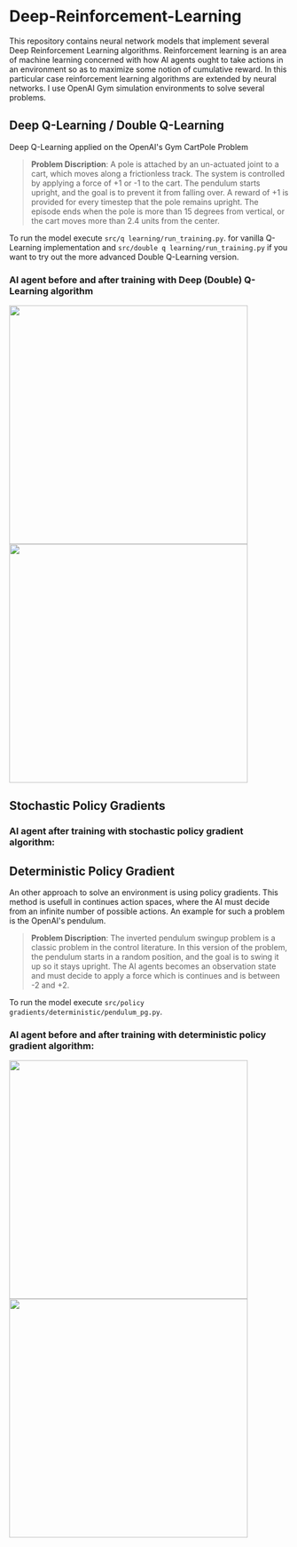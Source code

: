 # Deep-Reinforcement-Learning

This repository contains neural network models that implement several Deep Reinforcement Learning algorithms. Reinforcement learning is an area of machine learning concerned with how AI agents ought to take actions in an environment so as to maximize some notion of cumulative reward. In this particular case reinforcement learning algorithms are extended by neural networks. I use OpenAI Gym simulation environments to solve several problems. 

## Deep Q-Learning / Double Q-Learning

Deep Q-Learning applied on the OpenAI's Gym CartPole Problem


> **Problem Discription**: A pole is attached by an un-actuated joint to a cart, which moves along a frictionless track. The system is controlled by applying a force of +1 or -1 to the cart. The pendulum starts upright, and the goal is to prevent it from falling over. A reward of +1 is provided for every timestep that the pole remains upright. The episode ends when the pole is more than 15 degrees from vertical, or the cart moves more than 2.4 units from the center.

To run the model execute `src/q learning/run_training.py`. for vanilla Q-Learning implementation and `src/double q learning/run_training.py` if you want to try out the more advanced Double Q-Learning version.


### AI agent before and after training with Deep (Double) Q-Learning algorithm


<p float="left">
  <img src="https://github.com/artem-oppermann/Deep-Reinforcement-Learning/blob/master/gif%20samples/cartpole_before.gif" width="430">
  <img src="https://github.com/artem-oppermann/Deep-Reinforcement-Learning/blob/master/gif%20samples/cartpole_after4.gif" width="430">
</p>


## Stochastic Policy Gradients


### AI agent after training with stochastic policy gradient algorithm:


## Deterministic Policy Gradient



An other approach to solve an environment is using policy gradients. This method is usefull in continues action spaces, where the AI must decide from an infinite number of possible actions. An example for such a problem is the OpenAI's pendulum.

> **Problem Discription**: The inverted pendulum swingup problem is a classic problem in the control literature. In this version of the problem, the pendulum starts in a random position, and the goal is to swing it up so it stays upright. The AI agents becomes an observation state and must decide to apply a force which is continues and is between -2 and +2.

To run the model execute `src/policy gradients/deterministic/pendulum_pg.py`. 


### AI agent before and after training with deterministic policy gradient algorithm:


<p float="left">
  <img src="https://github.com/artem-oppermann/Deep-Reinforcement-Learning/blob/master/gif%20samples/pendulum_before.gif" width="430">
  <img src="https://github.com/artem-oppermann/Deep-Reinforcement-Learning/blob/master/gif%20samples/pendulum_after.gif" width="430">
</p>





